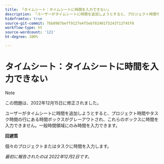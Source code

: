 ```yaml
---
title: 「タイムシート：タイムシートに時間を入力できない」
description: 「ユーザーがタイムシートに時間を追加しようとすると、プロジェクト時間やタスク時間の行にある時間ボックスがグレーアウトされ、これらのボックスに時間を入力できません。一般時間領域にのみ時間を入力できます。」
hidefromtoc: true
source-git-commit: 7bb0987beff9127e4f5ebf82401f5243712f45f0
workflow-type: ht
source-wordcount: '121'
ht-degree: 100%

---
```



# タイムシート：タイムシートに時間を入力できない

>[!NOTE]
>
>この問題は、2022年12月15日に修正されました。

ユーザーがタイムシートに時間を追加しようとすると、プロジェクト時間やタスク時間の行にある時間ボックスがグレーアウトされ、これらのボックスに時間を入力できません。一般時間領域にのみ時間を入力できます。

**回避策**

個々のプロジェクトまたはタスクに時間を入力します。

_最初に報告されたのは 2022年12月2日です。_


